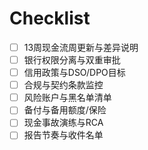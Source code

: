# Checklist

- [ ] 13周现金流周更新与差异说明
- [ ] 银行权限分离与双重审批
- [ ] 信用政策与DSO/DPO目标
- [ ] 合规与契约条款监控
- [ ] 风险账户与黑名单清单
- [ ] 备付与备用额度/保险
- [ ] 现金事故演练与RCA
- [ ] 报告节奏与收件名单
